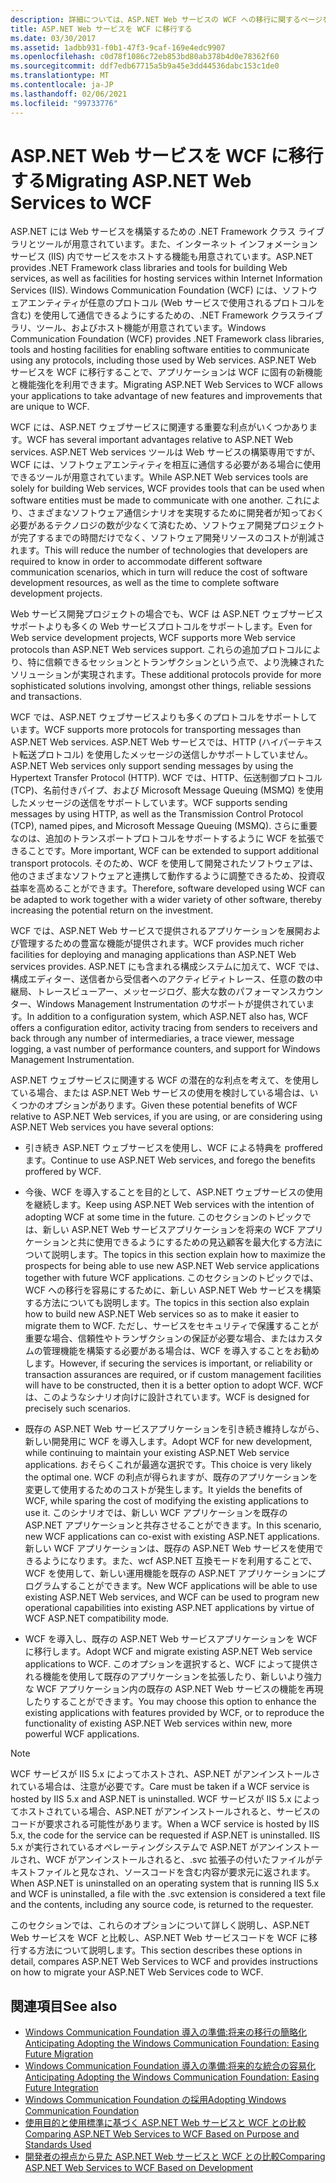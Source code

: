 ```yaml
---
description: 詳細については、ASP.NET Web サービスの WCF への移行に関するページを参照してください。
title: ASP.NET Web サービスを WCF に移行する
ms.date: 03/30/2017
ms.assetid: 1adbb931-f0b1-47f3-9caf-169e4edc9907
ms.openlocfilehash: c0d78f1086c72eb853bd80ab378b4d0e78362f60
ms.sourcegitcommit: ddf7edb67715a5b9a45e3dd44536dabc153c1de0
ms.translationtype: MT
ms.contentlocale: ja-JP
ms.lasthandoff: 02/06/2021
ms.locfileid: "99733776"
---
```

# <a name="migrating-aspnet-web-services-to-wcf"></a><span data-ttu-id="1f144-103">ASP.NET Web サービスを WCF に移行する</span><span class="sxs-lookup"><span data-stu-id="1f144-103">Migrating ASP.NET Web Services to WCF</span></span>

<span data-ttu-id="1f144-104">ASP.NET には Web サービスを構築するための .NET Framework クラス ライブラリとツールが用意されています。また、インターネット インフォメーション サービス (IIS) 内でサービスをホストする機能も用意されています。</span><span class="sxs-lookup"><span data-stu-id="1f144-104">ASP.NET provides .NET Framework class libraries and tools for building Web services, as well as facilities for hosting services within Internet Information Services (IIS).</span></span> <span data-ttu-id="1f144-105">Windows Communication Foundation (WCF) には、ソフトウェアエンティティが任意のプロトコル (Web サービスで使用されるプロトコルを含む) を使用して通信できるようにするための、.NET Framework クラスライブラリ、ツール、およびホスト機能が用意されています。</span><span class="sxs-lookup"><span data-stu-id="1f144-105">Windows Communication Foundation (WCF) provides .NET Framework class libraries, tools and hosting facilities for enabling software entities to communicate using any protocols, including those used by Web services.</span></span>  <span data-ttu-id="1f144-106">ASP.NET Web サービスを WCF に移行することで、アプリケーションは WCF に固有の新機能と機能強化を利用できます。</span><span class="sxs-lookup"><span data-stu-id="1f144-106">Migrating ASP.NET Web Services to WCF allows your applications to take advantage of new features and improvements that are unique to WCF.</span></span>  
  
 <span data-ttu-id="1f144-107">WCF には、ASP.NET ウェブサービスに関連する重要な利点がいくつかあります。</span><span class="sxs-lookup"><span data-stu-id="1f144-107">WCF has several important advantages relative to ASP.NET Web services.</span></span> <span data-ttu-id="1f144-108">ASP.NET Web services ツールは Web サービスの構築専用ですが、WCF には、ソフトウェアエンティティを相互に通信する必要がある場合に使用できるツールが用意されています。</span><span class="sxs-lookup"><span data-stu-id="1f144-108">While ASP.NET Web services tools are solely for building Web services, WCF provides tools that can be used when software entities must be made to communicate with one another.</span></span> <span data-ttu-id="1f144-109">これにより、さまざまなソフトウェア通信シナリオを実現するために開発者が知っておく必要があるテクノロジの数が少なくて済むため、ソフトウェア開発プロジェクトが完了するまでの時間だけでなく、ソフトウェア開発リソースのコストが削減されます。</span><span class="sxs-lookup"><span data-stu-id="1f144-109">This will reduce the number of technologies that developers are required to know in order to accommodate different software communication scenarios, which in turn will reduce the cost of software development resources, as well as the time to complete software development projects.</span></span>  
  
 <span data-ttu-id="1f144-110">Web サービス開発プロジェクトの場合でも、WCF は ASP.NET ウェブサービスサポートよりも多くの Web サービスプロトコルをサポートします。</span><span class="sxs-lookup"><span data-stu-id="1f144-110">Even for Web service development projects, WCF supports more Web service protocols than ASP.NET Web services support.</span></span> <span data-ttu-id="1f144-111">これらの追加プロトコルにより、特に信頼できるセッションとトランザクションという点で、より洗練されたソリューションが実現されます。</span><span class="sxs-lookup"><span data-stu-id="1f144-111">These additional protocols provide for more sophisticated solutions involving, amongst other things, reliable sessions and transactions.</span></span>  
  
 <span data-ttu-id="1f144-112">WCF では、ASP.NET ウェブサービスよりも多くのプロトコルをサポートしています。</span><span class="sxs-lookup"><span data-stu-id="1f144-112">WCF supports more protocols for transporting messages than ASP.NET Web services.</span></span> <span data-ttu-id="1f144-113">ASP.NET Web サービスでは、HTTP (ハイパーテキスト転送プロトコル) を使用したメッセージの送信しかサポートしていません。</span><span class="sxs-lookup"><span data-stu-id="1f144-113">ASP.NET Web services only support sending messages by using the Hypertext Transfer Protocol (HTTP).</span></span> <span data-ttu-id="1f144-114">WCF では、HTTP、伝送制御プロトコル (TCP)、名前付きパイプ、および Microsoft Message Queuing (MSMQ) を使用したメッセージの送信をサポートしています。</span><span class="sxs-lookup"><span data-stu-id="1f144-114">WCF supports sending messages by using HTTP, as well as the Transmission Control Protocol (TCP), named pipes, and Microsoft Message Queuing (MSMQ).</span></span> <span data-ttu-id="1f144-115">さらに重要なのは、追加のトランスポートプロトコルをサポートするように WCF を拡張できることです。</span><span class="sxs-lookup"><span data-stu-id="1f144-115">More important, WCF can be extended to support additional transport protocols.</span></span> <span data-ttu-id="1f144-116">そのため、WCF を使用して開発されたソフトウェアは、他のさまざまなソフトウェアと連携して動作するように調整できるため、投資収益率を高めることができます。</span><span class="sxs-lookup"><span data-stu-id="1f144-116">Therefore, software developed using WCF can be adapted to work together with a wider variety of other software, thereby increasing the potential return on the investment.</span></span>  
  
 <span data-ttu-id="1f144-117">WCF では、ASP.NET Web サービスで提供されるアプリケーションを展開および管理するための豊富な機能が提供されます。</span><span class="sxs-lookup"><span data-stu-id="1f144-117">WCF provides much richer facilities for deploying and managing applications than ASP.NET Web services provides.</span></span> <span data-ttu-id="1f144-118">ASP.NET にも含まれる構成システムに加えて、WCF では、構成エディター、送信者から受信者へのアクティビティトレース、任意の数の中継局、トレースビューアー、メッセージログ、膨大な数のパフォーマンスカウンター、Windows Management Instrumentation のサポートが提供されています。</span><span class="sxs-lookup"><span data-stu-id="1f144-118">In addition to a configuration system, which ASP.NET also has, WCF offers a configuration editor, activity tracing from senders to receivers and back through any number of intermediaries, a trace viewer, message logging, a vast number of performance counters, and support for Windows Management Instrumentation.</span></span>  
  
 <span data-ttu-id="1f144-119">ASP.NET ウェブサービスに関連する WCF の潜在的な利点を考えて、を使用している場合、または ASP.NET Web サービスの使用を検討している場合は、いくつかのオプションがあります。</span><span class="sxs-lookup"><span data-stu-id="1f144-119">Given these potential benefits of WCF relative to ASP.NET Web services, if you are using, or are considering using ASP.NET Web services you have several options:</span></span>  
  
- <span data-ttu-id="1f144-120">引き続き ASP.NET ウェブサービスを使用し、WCF による特典を proffered ます。</span><span class="sxs-lookup"><span data-stu-id="1f144-120">Continue to use ASP.NET Web services, and forego the benefits proffered by WCF.</span></span>  
  
- <span data-ttu-id="1f144-121">今後、WCF を導入することを目的として、ASP.NET ウェブサービスの使用を継続します。</span><span class="sxs-lookup"><span data-stu-id="1f144-121">Keep using ASP.NET Web services with the intention of adopting WCF at some time in the future.</span></span> <span data-ttu-id="1f144-122">このセクションのトピックでは、新しい ASP.NET Web サービスアプリケーションを将来の WCF アプリケーションと共に使用できるようにするための見込顧客を最大化する方法について説明します。</span><span class="sxs-lookup"><span data-stu-id="1f144-122">The topics in this section explain how to maximize the prospects for being able to use new ASP.NET Web service applications together with future WCF applications.</span></span> <span data-ttu-id="1f144-123">このセクションのトピックでは、WCF への移行を容易にするために、新しい ASP.NET Web サービスを構築する方法についても説明します。</span><span class="sxs-lookup"><span data-stu-id="1f144-123">The topics in this section also explain how to build new ASP.NET Web services so as to make it easier to migrate them to WCF.</span></span> <span data-ttu-id="1f144-124">ただし、サービスをセキュリティで保護することが重要な場合、信頼性やトランザクションの保証が必要な場合、またはカスタムの管理機能を構築する必要がある場合は、WCF を導入することをお勧めします。</span><span class="sxs-lookup"><span data-stu-id="1f144-124">However, if securing the services is important, or reliability or transaction assurances are required, or if custom management facilities will have to be constructed, then it is a better option to adopt WCF.</span></span> <span data-ttu-id="1f144-125">WCF は、このようなシナリオ向けに設計されています。</span><span class="sxs-lookup"><span data-stu-id="1f144-125">WCF is designed for precisely such scenarios.</span></span>  
  
- <span data-ttu-id="1f144-126">既存の ASP.NET Web サービスアプリケーションを引き続き維持しながら、新しい開発用に WCF を導入します。</span><span class="sxs-lookup"><span data-stu-id="1f144-126">Adopt WCF for new development, while continuing to maintain your existing ASP.NET Web service applications.</span></span> <span data-ttu-id="1f144-127">おそらくこれが最適な選択です。</span><span class="sxs-lookup"><span data-stu-id="1f144-127">This choice is very likely the optimal one.</span></span> <span data-ttu-id="1f144-128">WCF の利点が得られますが、既存のアプリケーションを変更して使用するためのコストが発生します。</span><span class="sxs-lookup"><span data-stu-id="1f144-128">It yields the benefits of WCF, while sparing the cost of modifying the existing applications to use it.</span></span> <span data-ttu-id="1f144-129">このシナリオでは、新しい WCF アプリケーションを既存の ASP.NET アプリケーションと共存させることができます。</span><span class="sxs-lookup"><span data-stu-id="1f144-129">In this scenario, new WCF applications can co-exist with existing ASP.NET applications.</span></span> <span data-ttu-id="1f144-130">新しい WCF アプリケーションは、既存の ASP.NET Web サービスを使用できるようになります。また、wcf ASP.NET 互換モードを利用することで、WCF を使用して、新しい運用機能を既存の ASP.NET アプリケーションにプログラムすることができます。</span><span class="sxs-lookup"><span data-stu-id="1f144-130">New WCF applications will be able to use existing ASP.NET Web services, and WCF can be used to program new operational capabilities into existing ASP.NET applications by virtue of WCF ASP.NET compatibility mode.</span></span>  
  
- <span data-ttu-id="1f144-131">WCF を導入し、既存の ASP.NET Web サービスアプリケーションを WCF に移行します。</span><span class="sxs-lookup"><span data-stu-id="1f144-131">Adopt WCF and migrate existing ASP.NET Web service applications to WCF.</span></span> <span data-ttu-id="1f144-132">このオプションを選択すると、WCF によって提供される機能を使用して既存のアプリケーションを拡張したり、新しいより強力な WCF アプリケーション内の既存の ASP.NET Web サービスの機能を再現したりすることができます。</span><span class="sxs-lookup"><span data-stu-id="1f144-132">You may choose this option to enhance the existing applications with features provided by WCF, or to reproduce the functionality of existing ASP.NET Web services within new, more powerful WCF applications.</span></span>  
  
> [!NOTE]
> <span data-ttu-id="1f144-133">WCF サービスが IIS 5.x によってホストされ、ASP.NET がアンインストールされている場合は、注意が必要です。</span><span class="sxs-lookup"><span data-stu-id="1f144-133">Care must be taken if a WCF service is hosted by IIS 5.x and ASP.NET is uninstalled.</span></span> <span data-ttu-id="1f144-134">WCF サービスが IIS 5.x によってホストされている場合、ASP.NET がアンインストールされると、サービスのコードが要求される可能性があります。</span><span class="sxs-lookup"><span data-stu-id="1f144-134">When a WCF service is hosted by IIS 5.x, the code for the service can be requested if ASP.NET is uninstalled.</span></span> <span data-ttu-id="1f144-135">IIS 5.x が実行されているオペレーティングシステムで ASP.NET がアンインストールされ、WCF がアンインストールされると、.svc 拡張子の付いたファイルがテキストファイルと見なされ、ソースコードを含む内容が要求元に返されます。</span><span class="sxs-lookup"><span data-stu-id="1f144-135">When ASP.NET is uninstalled on an operating system that is running IIS 5.x and WCF is uninstalled, a file with the .svc extension is considered a text file and the contents, including any source code, is returned to the requester.</span></span>  
  
 <span data-ttu-id="1f144-136">このセクションでは、これらのオプションについて詳しく説明し、ASP.NET Web サービスを WCF と比較し、ASP.NET Web サービスコードを WCF に移行する方法について説明します。</span><span class="sxs-lookup"><span data-stu-id="1f144-136">This section describes these options in detail, compares ASP.NET Web Services to WCF and provides instructions on how to migrate your ASP.NET Web Services code to WCF.</span></span>  
  
## <a name="see-also"></a><span data-ttu-id="1f144-137">関連項目</span><span class="sxs-lookup"><span data-stu-id="1f144-137">See also</span></span>

- [<span data-ttu-id="1f144-138">Windows Communication Foundation 導入の準備:将来の移行の簡略化</span><span class="sxs-lookup"><span data-stu-id="1f144-138">Anticipating Adopting the Windows Communication Foundation: Easing Future Migration</span></span>](anticipating-adopting-wcf-migration.md)
- [<span data-ttu-id="1f144-139">Windows Communication Foundation 導入の準備:将来的な統合の容易化</span><span class="sxs-lookup"><span data-stu-id="1f144-139">Anticipating Adopting the Windows Communication Foundation: Easing Future Integration</span></span>](anticipating-adopting-the-wcf-easing-future-integration.md)
- [<span data-ttu-id="1f144-140">Windows Communication Foundation の採用</span><span class="sxs-lookup"><span data-stu-id="1f144-140">Adopting Windows Communication Foundation</span></span>](adopting-wcf.md)
- [<span data-ttu-id="1f144-141">使用目的と使用標準に基づく ASP.NET Web サービスと WCF との比較</span><span class="sxs-lookup"><span data-stu-id="1f144-141">Comparing ASP.NET Web Services to WCF Based on Purpose and Standards Used</span></span>](comparing-aspnet-web-services-to-wcf-based-on-purpose-and-standards-used.md)
- [<span data-ttu-id="1f144-142">開発者の視点から見た ASP.NET Web サービスと WCF との比較</span><span class="sxs-lookup"><span data-stu-id="1f144-142">Comparing ASP.NET Web Services to WCF Based on Development</span></span>](comparing-aspnet-web-services-to-wcf-based-on-development.md)
